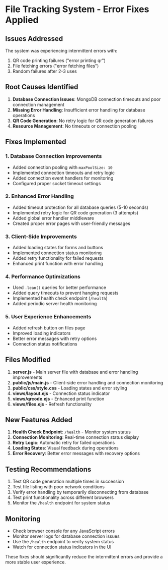 # File Tracking System - Error Fixes Applied

## Issues Addressed

The system was experiencing intermittent errors with:
1. QR code printing failures ("error printing qr")
2. File fetching errors ("error fetching files")
3. Random failures after 2-3 uses

## Root Causes Identified

1. **Database Connection Issues**: MongoDB connection timeouts and poor connection management
2. **Missing Error Handling**: Insufficient error handling for database operations
3. **QR Code Generation**: No retry logic for QR code generation failures
4. **Resource Management**: No timeouts or connection pooling

## Fixes Implemented

### 1. Database Connection Improvements
- Added connection pooling with `maxPoolSize: 10`
- Implemented connection timeouts and retry logic
- Added connection event handlers for monitoring
- Configured proper socket timeout settings

### 2. Enhanced Error Handling
- Added timeout protection for all database queries (5-10 seconds)
- Implemented retry logic for QR code generation (3 attempts)
- Added global error handler middleware
- Created proper error pages with user-friendly messages

### 3. Client-Side Improvements
- Added loading states for forms and buttons
- Implemented connection status monitoring
- Added retry functionality for failed requests
- Enhanced print function with error handling

### 4. Performance Optimizations
- Used `.lean()` queries for better performance
- Added query timeouts to prevent hanging requests
- Implemented health check endpoint (`/health`)
- Added periodic server health monitoring

### 5. User Experience Enhancements
- Added refresh button on files page
- Improved loading indicators
- Better error messages with retry options
- Connection status notifications

## Files Modified

1. **server.js** - Main server file with database and error handling improvements
2. **public/js/main.js** - Client-side error handling and connection monitoring
3. **public/css/style.css** - Loading states and error styling
4. **views/layout.ejs** - Connection status indicator
5. **views/qrcode.ejs** - Enhanced print function
6. **views/files.ejs** - Refresh functionality

## New Features Added

1. **Health Check Endpoint**: `/health` - Monitor system status
2. **Connection Monitoring**: Real-time connection status display
3. **Retry Logic**: Automatic retry for failed operations
4. **Loading States**: Visual feedback during operations
5. **Error Recovery**: Better error messages with recovery options

## Testing Recommendations

1. Test QR code generation multiple times in succession
2. Test file listing with poor network conditions
3. Verify error handling by temporarily disconnecting from database
4. Test print functionality across different browsers
5. Monitor the `/health` endpoint for system status

## Monitoring

- Check browser console for any JavaScript errors
- Monitor server logs for database connection issues
- Use the `/health` endpoint to verify system status
- Watch for connection status indicators in the UI

These fixes should significantly reduce the intermittent errors and provide a more stable user experience.
